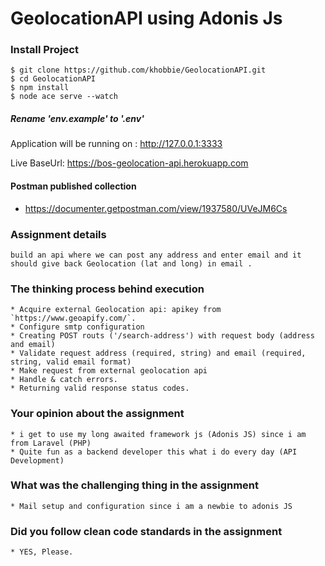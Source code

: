 # GeolocationAPI using Adonis Js

### Install Project

    $ git clone https://github.com/khobbie/GeolocationAPI.git
    $ cd GeolocationAPI
    $ npm install
    $ node ace serve --watch
    

##### Rename 'env.example' to '.env' 

Application will be running on : http://127.0.0.1:3333

Live BaseUrl: https://bos-geolocation-api.herokuapp.com

#### Postman published collection
  * <https://documenter.getpostman.com/view/1937580/UVeJM6Cs>


### Assignment details
    build an api where we can post any address and enter email and it should give back Geolocation (lat and long) in email .


### The thinking process behind execution
    * Acquire external Geolocation api: apikey from `https://www.geoapify.com/`.
    * Configure smtp configuration
    * Creating POST routs ('/search-address') with request body (address and email)
    * Validate request address (required, string) and email (required, string, valid email format)
    * Make request from external geolocation api 
    * Handle & catch errors.
    * Returning valid response status codes.

### Your opinion about the assignment 
    * i get to use my long awaited framework js (Adonis JS) since i am from Laravel (PHP)
    * Quite fun as a backend developer this what i do every day (API Development)


### What was the challenging thing in the assignment 
    * Mail setup and configuration since i am a newbie to adonis JS
  

  ### Did you follow clean code standards in the assignment

    * YES, Please.
